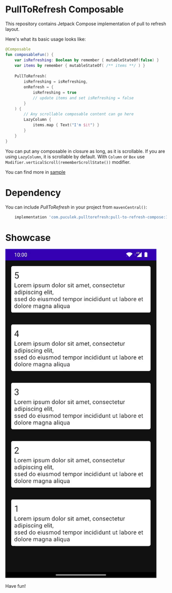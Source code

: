 # PullToRefresh Composable

This repository contains Jetpack Compose implementation of pull to refresh layout.

Here's what its basic usage looks like:

```kotlin
@Composable
fun composableFun() {
    var isRefreshing: Boolean by remember { mutableStateOf(false) }
    var items by remember { mutableStateOf( /** items **/ ) }

    PullToRefresh(
        isRefreshing = isRefreshing,
        onRefresh = {
            isRefreshing = true
            // update items and set isRefreshing = false
        }
    ) {
        // Any scrollable composable content can go here
        LazyColumn {
            items.map { Text("I'm $it") }
        }
    }
}
```

You can put any composable in closure as long, as it is scrollable. If you are using `LazyColumn`, it is scrollable by default. With `Column` or `Box` use `Modifier.verticalScroll(rememberScrollState())` modifier.


You can find more in [sample](https://github.com/poculeka/PullToRefresh/blob/master/pulltorefresh/app/src/main/java/com/puculek/pulltorefresh/samples/PullToRefreshSample.kt)

# Dependency

You can include _PullToRefresh_ in your project from `mavenCentral()`:
```groovy
    implementation 'com.puculek.pulltorefresh:pull-to-refresh-compose:1.0.6'
```

# Showcase

![](gifs/pulltorefresh.gif)

Have fun!
